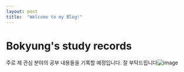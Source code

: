```yaml
---
layout: post
title:  "Welcome to my Blog!"
---
```


# Bokyung's study records
주로 제 관심 분야의 공부 내용들을 기록할 예정입니다.
잘 부탁드립니다![image](https://github.com/BokyungisaGod/bokyungisagod.github.io/assets/151414561/f8f1ce2b-ac02-42ff-a076-29e5cb3804de)
